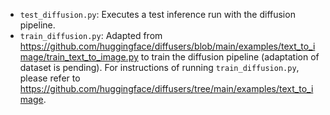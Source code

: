 - `test_diffusion.py`: Executes a test inference run with the diffusion pipeline.
- `train_diffusion.py`: Adapted from https://github.com/huggingface/diffusers/blob/main/examples/text_to_image/train_text_to_image.py to train the diffusion pipeline (adaptation of dataset is pending). For instructions of running `train_diffusion.py`, please refer to https://github.com/huggingface/diffusers/tree/main/examples/text_to_image.